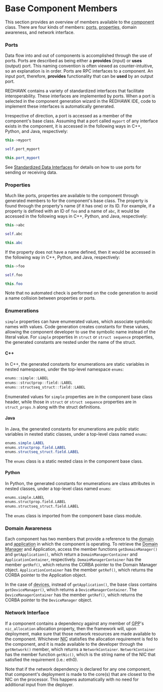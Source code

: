 # Base Component Members

This section provides an overview of members available to the <abbr title="See Glossary.">component</abbr> class. There are four kinds of members: <abbr title="See Glossary.">ports</abbr>, <abbr title="See Glossary.">properties</abbr>, domain awareness, and network interface.

### Ports

Data flow into and out of components is accomplished through the use of ports. Ports are described as being either a **provides** (input) or **uses** (output) port. This naming convention is often viewed as counter-intuitive, so an explanation is in order. Ports are RPC interfaces to a component. An input port, therefore, **provides** functionality that can be **used** by an output port.

REDHAWK contains a variety of standardized interfaces that facilitate interoperability. These interfaces are implemented by ports. When a port is selected in the component generation wizard in the REDHAWK IDE, code to implement these interfaces is automatically generated.

Irrespective of direction, a port is accessed as a member of the component's base class. Assuming that a port called `myport` of any interface exists in the component, it is accessed in the following ways in C++, Python, and Java, respectively:

```cpp
this->myport
```

```python
self.port_myport
```

```java
this.port_myport
```

See [Standardized Data Interfaces](../connections/standardized-data-interfaces.html) for details on how to use ports for sending or receiving data.

### Properties

Much like ports, properties are available to the component through generated members to for the component's base class. The property is found through the property's name (if it has one) or its ID. For example, if a property is defined with an ID of `foo` and a name of `abc`, it would be accessed in the following ways in C++, Python, and Java, respectively:

```cpp
this->abc
```

```python
self.abc
```

```java
this.abc
```

If the property does not have a name defined, then it would be accessed in the following way in C++, Python, and Java, respectively:

```cpp
this->foo
```

```python
self.foo
```

```java
this.foo
```

Note that no automated check is performed on the code generation to avoid a name collision between properties or ports.

### Enumerations

`simple` properties can have enumerated values, which associate symbolic names with values. Code generation creates constants for these values, allowing the component developer to use the symbolic name instead of the literal value. For `simple` properties in `struct` or `struct sequence` properties, the generated constants are nested under the name of the struct.

#### C++
In C++, the generated constants for enumerations are static variables in nested namespaces, under the top-level namespace `enums`:

```cpp
enums::simple::LABEL
enums::structprop::field::LABEL
enums::structseq_struct::field::LABEL
```

Enumerated values for `simple` properties are in the component base class header, while those in `struct` or `struct sequence` properties are in `struct_props.h` along with the struct definitions.

#### Java
In Java, the generated constants for enumerations are public static variables in nested static classes, under a top-level class named `enums`:

```java
enums.simple.LABEL
enums.structprop.field.LABEL
enums.structseq_struct.field.LABEL
```

The `enums` class is a static nested class in the component base class.

#### Python
In Python, the generated constants for enumerations are class attributes in nested classes, under a top-level class named `enums`:

```python
enums.simple.LABEL
enums.structprop.field.LABEL
enums.structseq_struct.field.LABEL
```

The `enums` class is imported from the component base class module.

### Domain Awareness

Each component has two members that provide a reference to the <abbr title="See Glossary.">domain</abbr> and <abbr title="See Glossary.">application</abbr> in which the component is operating. To retrieve the <abbr title="See Glossary.">Domain Manager</abbr> and Application, access the member functions `getDomainManager()` and `getApplication()`, which return a `DomainManagerContainer` and `ApplicationContainer`, respectively. `DomainManagerContainer` has the member `getRef()`, which returns the CORBA pointer to the Domain Manager object. `ApplicationContainer` has the member `getRef()`, which returns the CORBA pointer to the Application object.

In the case of <abbr title="See Glossary.">devices</abbr>, instead of `getApplication()`, the base class contains `getDeviceManager()`, which returns a `DeviceManagerContainer`. The `DeviceManagerContainer` has the member `getRef()`, which returns the CORBA pointer to the `DeviceManager` object.

### Network Interface

If a component contains a dependency against any member of <abbr title="See Glossary.">GPP</abbr>'s `nic_allocation` allocation property, then the framework will, upon deployment, make sure that those network resources are made available to the component. Whichever <abbr title="See Glossary.">NIC</abbr> statisfies the allocation requirement is fed to the component, and it is made available to the developer through the `getNetwork()` member, which returns a `NetworkContainer`. `NetworkContainer` has the member function `getNic()`, which is the string name of the NIC that satisfied the requirement (i.e.: eth0).

Note that if the network dependency is declared for any one component, that component's deployment is made to the core(s) that are closest to the NIC on the processor. This happens automatically with no need for additional input from the deployer.
